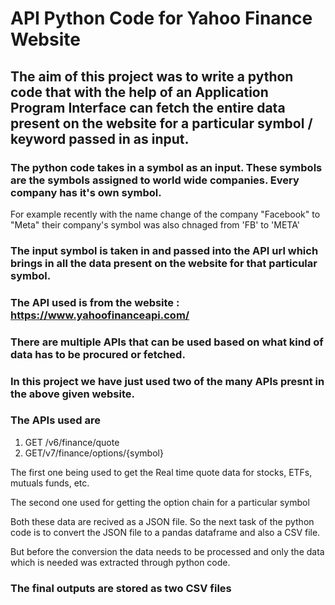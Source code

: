 # API Python Code for Yahoo Finance Website

## The aim of this project was to write a python code that with the help of an Application Program Interface can fetch the entire data present on the website for a particular symbol / keyword passed in as input.

### The python code takes in a symbol as an input. These symbols are the symbols assigned to world wide companies. Every company has it's own symbol.
For example recently with the name change of the company "Facebook" to "Meta" their company's symbol was also chnaged from 'FB' to 'META'

### The input symbol is taken in and passed into the API url which brings in all the data present on the website for that particular symbol.

### The API used is from the website : https://www.yahoofinanceapi.com/

### There are multiple APIs that can be used based on what kind of data has to be procured or fetched. 

### In this project we have just used two of the many APIs presnt in the above given website. 

### The APIs used are 
1) GET /v6/finance/quote
2) GET/v7/finance/options/{symbol}

The first one being used to get the Real time quote data for stocks, ETFs, mutuals funds, etc. 

The second one used for getting the option chain for a particular symbol

Both these data are recived as a JSON file. So the next task of the python code is to convert the JSON file to a pandas dataframe and also a CSV file.

But before the conversion the data needs to be processed and only the data which is needed was extracted through python code.


### The final outputs are stored as two CSV files